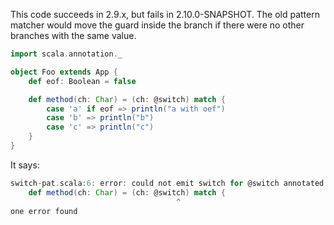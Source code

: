 This code succeeds in 2.9.x, but fails in 2.10.0-SNAPSHOT. The old pattern matcher would move the guard inside the branch if there were no other branches with the same value.

```scala
import scala.annotation._

object Foo extends App {
	def eof: Boolean = false

	def method(ch: Char) = (ch: @switch) match {
	    case 'a' if eof => println("a with oef")
	    case 'b' => println("b")
	    case 'c' => println("c")
	}
}
```

It says:
```scala
switch-pat.scala:6: error: could not emit switch for @switch annotated match
	def method(ch: Char) = (ch: @switch) match {
                                     ^
one error found
```
